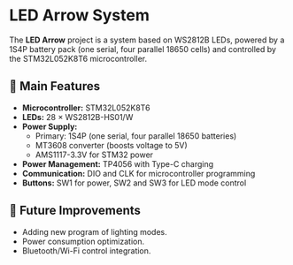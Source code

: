 # LED Arrow System

The **LED Arrow** project is a system based on WS2812B LEDs, powered by a 1S4P battery pack (one serial, four parallel 18650 cells) and controlled by the STM32L052K8T6 microcontroller.

## 📌 Main Features

- **Microcontroller:** STM32L052K8T6  
- **LEDs:** 28 × WS2812B-HS01/W  
- **Power Supply:**
  - Primary: 1S4P (one serial, four parallel 18650 batteries)  
  - MT3608 converter (boosts voltage to 5V)  
  - AMS1117-3.3V for STM32 power  
- **Power Management:** TP4056 with Type-C charging  
- **Communication:** DIO and CLK for microcontroller programming  
- **Buttons:** SW1 for power, SW2 and SW3 for LED mode control  

## 🔧 Future Improvements

- Adding new program of lighting modes.  
- Power consumption optimization.  
- Bluetooth/Wi-Fi control integration.  